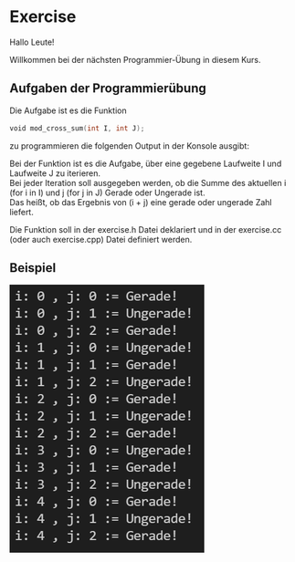 # Exercise

Hallo Leute!

Willkommen bei der nächsten Programmier-Übung in diesem Kurs.

## Aufgaben der Programmierübung

Die Aufgabe ist es die Funktion 

```cpp
void mod_cross_sum(int I, int J);
```

zu programmieren die folgenden Output in der Konsole ausgibt:

Bei der Funktion ist es die Aufgabe, über eine gegebene Laufweite I und  Laufweite J zu iterieren.  
Bei jeder Iteration soll ausgegeben werden, ob die Summe des aktuellen i (for i in I) und j (for j in J) Gerade oder Ungerade ist.  
Das heißt, ob das Ergebnis von (i + j) eine gerade oder ungerade Zahl liefert.

Die Funktion soll in der exercise.h Datei deklariert und in der exercise.cc (oder auch exercise.cpp) Datei definiert werden.

## Beispiel

![alt](./../../media/Exercise1.png)
